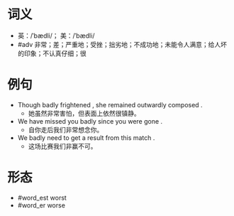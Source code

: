 # 词义
- 英：/ˈbædli/； 美：/ˈbædli/
- #adv 非常；差；严重地；受挫；拙劣地；不成功地；未能令人满意；给人坏的印象；不认真仔细；很
# 例句
- Though badly frightened , she remained outwardly composed .
	- 她虽然非常害怕，但表面上依然很镇静。
- We have missed you badly since you were gone .
	- 自你走后我们非常想念你。
- We badly need to get a result from this match .
	- 这场比赛我们非赢不可。
# 形态
- #word_est worst
- #word_er worse
